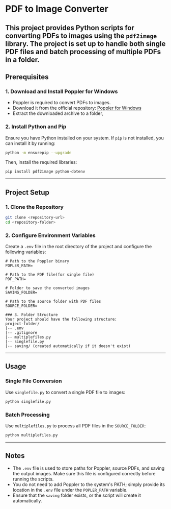 # PDF to Image Converter

This project provides Python scripts for converting PDFs to images using the `pdf2image` library. The project is set up to handle both single PDF files and batch processing of multiple PDFs in a folder. 
---

## Prerequisites

### 1. Download and Install Poppler for Windows
- Poppler is required to convert PDFs to images.
- Download it from the official repository: [Poppler for Windows](https://github.com/oschwartz10612/poppler-windows/releases/)
- Extract the downloaded archive to a folder,

### 2. Install Python and Pip
Ensure you have Python installed on your system. If `pip` is not installed, you can install it by running:
```bash
python -m ensurepip --upgrade
```

Then, install the required libraries:
```bash
pip install pdf2image python-dotenv
```

---

## Project Setup

### 1. Clone the Repository
```bash
git clone <repository-url>
cd <repository-folder>
```

### 2. Configure Environment Variables
Create a `.env` file in the root directory of the project and configure the following variables:
```dotenv
# Path to the Poppler binary
POPLER_PATH=

# Path to the PDF file(for single file)
PDF_PATH=

# Folder to save the converted images
SAVING_FOLDER=

# Path to the source folder with PDF files
SOURCE_FOLDER=

### 3. Folder Structure
Your project should have the following structure:
project-folder/
|-- .env
|-- .gitignore
|-- multiplefiles.py
|-- singlefile.py
|-- saving/ (created automatically if it doesn't exist)

```

---

## Usage

### Single File Conversion
Use `singlefile.py` to convert a single PDF file to images:
```bash
python singlefile.py
```

### Batch Processing
Use `multiplefiles.py` to process all PDF files in the `SOURCE_FOLDER`:
```bash
python multiplefiles.py
```

---

## Notes
- The `.env` file is used to store paths for Poppler, source PDFs, and saving the output images. Make sure this file is configured correctly before running the scripts.
- You do not need to add Poppler to the system's PATH; simply provide its location in the `.env` file under the `POPLER_PATH` variable.
- Ensure that the `saving` folder exists, or the script will create it automatically.
